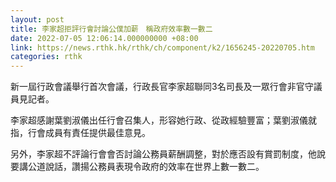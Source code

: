 ```yaml
---
layout: post
title: 李家超拒評行會討論公僕加薪　稱政府效率數一數二
date: 2022-07-05 12:06:14.000000000 +08:00
link: https://news.rthk.hk/rthk/ch/component/k2/1656245-20220705.htm
categories: rthk
---
```


新一屆行政會議舉行首次會議，行政長官李家超聯同3名司長及一眾行會非官守議員見記者。

李家超感謝葉劉淑儀出任行會召集人，形容她行政、從政經驗豐富；葉劉淑儀就指，行會成員有責任提供最佳意見。

另外，李家超不評論行會會否討論公務員薪酬調整，對於應否設有賞罰制度，他說要講公道說話，讚揚公務員表現令政府的效率在世界上數一數二。
